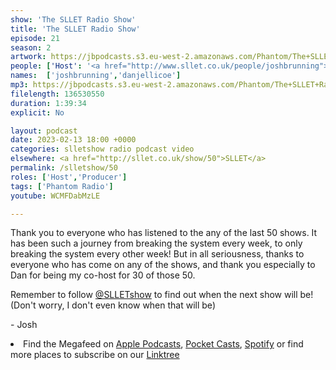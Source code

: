 ```yaml
---
show: 'The SLLET Radio Show'
title: 'The SLLET Radio Show'
episode: 21
season: 2
artwork: https://jbpodcasts.s3.eu-west-2.amazonaws.com/Phantom/The+SLLET+Radio+Show/SLLET+50+Square.png
people: ['Host': '<a href="http://www.sllet.co.uk/people/joshbrunning">Josh Brunning</a>','Guest': '<a href="http://www.sllet.co.uk/people/danjellicoe">Dan Jellicoe</a>']
names:  ['joshbrunning','danjellicoe']
mp3: https://jbpodcasts.s3.eu-west-2.amazonaws.com/Phantom/The+SLLET+Radio+Show/2023-02-13+-+50.mp3
filelength: 136530550
duration: 1:39:34 
explicit: No

layout: podcast
date: 2023-02-13 18:00 +0000
categories: slletshow radio podcast video
elsewhere: <a href="http://sllet.co.uk/show/50">SLLET</a>
permalink: /slletshow/50
roles: ['Host','Producer']
tags: ['Phantom Radio']
youtube: WCMFDabMzLE

---
```


Thank you to everyone who has listened to the any of the last 50 shows. It has been such a journey from breaking the system every week, to only breaking the system every other week! But in all seriousness, thanks to everyone who has come on any of the shows, and thank you especially to Dan for being my co-host for 30 of those 50.

Remember to follow <a href="https://www.instagram.com/slletshow">@SLLETshow</a> to find out when the next show will be! (Don't worry, I don't even know when that will be)

&#45; Josh

<li>Find the Megafeed on <a href="https://podcasts.apple.com/us/podcast/phantom-radio-all-the-shows/id1659527657">Apple Podcasts</a>, <a href="https://pca.st/5rlgsndl">Pocket Casts</a>, <a href="https://open.spotify.com/show/1WGc6YCF3UfAL7E62gHLAS?si=eff5901deb8d498e">Spotify</a> or find more places to subscribe on our <a href="https://linktr.ee/phantomradious">Linktree</a></li>
